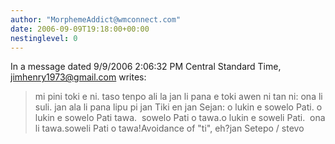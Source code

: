 ```yaml
---
author: "MorphemeAddict@wmconnect.com"
date: 2006-09-09T19:18:00+00:00
nestinglevel: 0
---
```

In a message dated 9/9/2006 2:06:32 PM Central Standard Time, [jimhenry1973@gmail.com](mailto://jimhenry1973@gmail.com) writes:

> mi pini toki e ni. taso tenpo ali la jan li pana e toki awen ni tan ni: ona li suli. jan ala li
> pana lipu pi jan Tiki en jan Sejan: o lukin e sowelo Pati. o lukin e sowelo Pati tawa.  sowelo
> Pati o tawa.o lukin e soweli Pati.  ona li tawa.soweli Pati o tawa!Avoidance of "ti", eh?jan Setepo / stevo